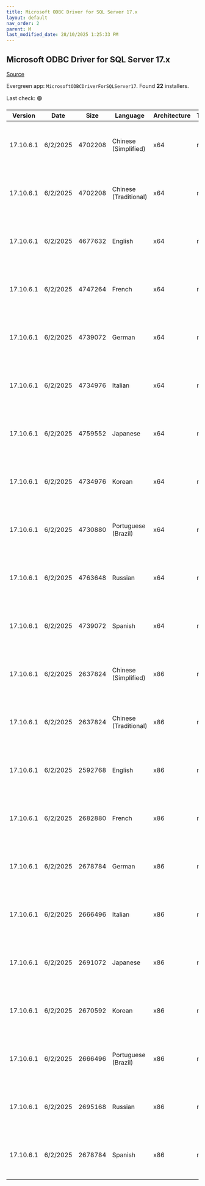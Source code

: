 ```yaml
---
title: Microsoft ODBC Driver for SQL Server 17.x
layout: default
nav_order: 2
parent: M
last_modified_date: 28/10/2025 1:25:33 PM
---
```


## Microsoft ODBC Driver for SQL Server 17.x

[Source](https://learn.microsoft.com/en-us/sql/connect/odbc/download-odbc-driver-for-sql-server)

Evergreen app: `MicrosoftODBCDriverForSQLServer17`. Found **22** installers.

Last check: 🟢

| Version   | Date     | Size    | Language              | Architecture | Type | URI                                                                                                                                                                                                                                          |
| --------- | -------- | ------- | --------------------- | ------------ | ---- | -------------------------------------------------------------------------------------------------------------------------------------------------------------------------------------------------------------------------------------------- |
| 17.10.6.1 | 6/2/2025 | 4702208 | Chinese (Simplified)  | x64          | msi  | [https://download.microsoft.com/download/6/f/f/6ffefc73-39ab-4cc0-bb7c-4093d64c2669/zh-CN/17.10.6.1/x64/msodbcsql.msi](https://download.microsoft.com/download/6/f/f/6ffefc73-39ab-4cc0-bb7c-4093d64c2669/zh-CN/17.10.6.1/x64/msodbcsql.msi) |
| 17.10.6.1 | 6/2/2025 | 4702208 | Chinese (Traditional) | x64          | msi  | [https://download.microsoft.com/download/6/f/f/6ffefc73-39ab-4cc0-bb7c-4093d64c2669/zh-TW/17.10.6.1/x64/msodbcsql.msi](https://download.microsoft.com/download/6/f/f/6ffefc73-39ab-4cc0-bb7c-4093d64c2669/zh-TW/17.10.6.1/x64/msodbcsql.msi) |
| 17.10.6.1 | 6/2/2025 | 4677632 | English               | x64          | msi  | [https://download.microsoft.com/download/6/f/f/6ffefc73-39ab-4cc0-bb7c-4093d64c2669/en-US/17.10.6.1/x64/msodbcsql.msi](https://download.microsoft.com/download/6/f/f/6ffefc73-39ab-4cc0-bb7c-4093d64c2669/en-US/17.10.6.1/x64/msodbcsql.msi) |
| 17.10.6.1 | 6/2/2025 | 4747264 | French                | x64          | msi  | [https://download.microsoft.com/download/6/f/f/6ffefc73-39ab-4cc0-bb7c-4093d64c2669/fr-FR/17.10.6.1/x64/msodbcsql.msi](https://download.microsoft.com/download/6/f/f/6ffefc73-39ab-4cc0-bb7c-4093d64c2669/fr-FR/17.10.6.1/x64/msodbcsql.msi) |
| 17.10.6.1 | 6/2/2025 | 4739072 | German                | x64          | msi  | [https://download.microsoft.com/download/6/f/f/6ffefc73-39ab-4cc0-bb7c-4093d64c2669/de-DE/17.10.6.1/x64/msodbcsql.msi](https://download.microsoft.com/download/6/f/f/6ffefc73-39ab-4cc0-bb7c-4093d64c2669/de-DE/17.10.6.1/x64/msodbcsql.msi) |
| 17.10.6.1 | 6/2/2025 | 4734976 | Italian               | x64          | msi  | [https://download.microsoft.com/download/6/f/f/6ffefc73-39ab-4cc0-bb7c-4093d64c2669/it-IT/17.10.6.1/x64/msodbcsql.msi](https://download.microsoft.com/download/6/f/f/6ffefc73-39ab-4cc0-bb7c-4093d64c2669/it-IT/17.10.6.1/x64/msodbcsql.msi) |
| 17.10.6.1 | 6/2/2025 | 4759552 | Japanese              | x64          | msi  | [https://download.microsoft.com/download/6/f/f/6ffefc73-39ab-4cc0-bb7c-4093d64c2669/ja-JP/17.10.6.1/x64/msodbcsql.msi](https://download.microsoft.com/download/6/f/f/6ffefc73-39ab-4cc0-bb7c-4093d64c2669/ja-JP/17.10.6.1/x64/msodbcsql.msi) |
| 17.10.6.1 | 6/2/2025 | 4734976 | Korean                | x64          | msi  | [https://download.microsoft.com/download/6/f/f/6ffefc73-39ab-4cc0-bb7c-4093d64c2669/ko-KR/17.10.6.1/x64/msodbcsql.msi](https://download.microsoft.com/download/6/f/f/6ffefc73-39ab-4cc0-bb7c-4093d64c2669/ko-KR/17.10.6.1/x64/msodbcsql.msi) |
| 17.10.6.1 | 6/2/2025 | 4730880 | Portuguese (Brazil)   | x64          | msi  | [https://download.microsoft.com/download/6/f/f/6ffefc73-39ab-4cc0-bb7c-4093d64c2669/pt-BR/17.10.6.1/x64/msodbcsql.msi](https://download.microsoft.com/download/6/f/f/6ffefc73-39ab-4cc0-bb7c-4093d64c2669/pt-BR/17.10.6.1/x64/msodbcsql.msi) |
| 17.10.6.1 | 6/2/2025 | 4763648 | Russian               | x64          | msi  | [https://download.microsoft.com/download/6/f/f/6ffefc73-39ab-4cc0-bb7c-4093d64c2669/ru-RU/17.10.6.1/x64/msodbcsql.msi](https://download.microsoft.com/download/6/f/f/6ffefc73-39ab-4cc0-bb7c-4093d64c2669/ru-RU/17.10.6.1/x64/msodbcsql.msi) |
| 17.10.6.1 | 6/2/2025 | 4739072 | Spanish               | x64          | msi  | [https://download.microsoft.com/download/6/f/f/6ffefc73-39ab-4cc0-bb7c-4093d64c2669/es-ES/17.10.6.1/x64/msodbcsql.msi](https://download.microsoft.com/download/6/f/f/6ffefc73-39ab-4cc0-bb7c-4093d64c2669/es-ES/17.10.6.1/x64/msodbcsql.msi) |
| 17.10.6.1 | 6/2/2025 | 2637824 | Chinese (Simplified)  | x86          | msi  | [https://download.microsoft.com/download/6/f/f/6ffefc73-39ab-4cc0-bb7c-4093d64c2669/zh-CN/17.10.6.1/x86/msodbcsql.msi](https://download.microsoft.com/download/6/f/f/6ffefc73-39ab-4cc0-bb7c-4093d64c2669/zh-CN/17.10.6.1/x86/msodbcsql.msi) |
| 17.10.6.1 | 6/2/2025 | 2637824 | Chinese (Traditional) | x86          | msi  | [https://download.microsoft.com/download/6/f/f/6ffefc73-39ab-4cc0-bb7c-4093d64c2669/zh-TW/17.10.6.1/x86/msodbcsql.msi](https://download.microsoft.com/download/6/f/f/6ffefc73-39ab-4cc0-bb7c-4093d64c2669/zh-TW/17.10.6.1/x86/msodbcsql.msi) |
| 17.10.6.1 | 6/2/2025 | 2592768 | English               | x86          | msi  | [https://download.microsoft.com/download/6/f/f/6ffefc73-39ab-4cc0-bb7c-4093d64c2669/en-US/17.10.6.1/x86/msodbcsql.msi](https://download.microsoft.com/download/6/f/f/6ffefc73-39ab-4cc0-bb7c-4093d64c2669/en-US/17.10.6.1/x86/msodbcsql.msi) |
| 17.10.6.1 | 6/2/2025 | 2682880 | French                | x86          | msi  | [https://download.microsoft.com/download/6/f/f/6ffefc73-39ab-4cc0-bb7c-4093d64c2669/fr-FR/17.10.6.1/x86/msodbcsql.msi](https://download.microsoft.com/download/6/f/f/6ffefc73-39ab-4cc0-bb7c-4093d64c2669/fr-FR/17.10.6.1/x86/msodbcsql.msi) |
| 17.10.6.1 | 6/2/2025 | 2678784 | German                | x86          | msi  | [https://download.microsoft.com/download/6/f/f/6ffefc73-39ab-4cc0-bb7c-4093d64c2669/de-DE/17.10.6.1/x86/msodbcsql.msi](https://download.microsoft.com/download/6/f/f/6ffefc73-39ab-4cc0-bb7c-4093d64c2669/de-DE/17.10.6.1/x86/msodbcsql.msi) |
| 17.10.6.1 | 6/2/2025 | 2666496 | Italian               | x86          | msi  | [https://download.microsoft.com/download/6/f/f/6ffefc73-39ab-4cc0-bb7c-4093d64c2669/it-IT/17.10.6.1/x86/msodbcsql.msi](https://download.microsoft.com/download/6/f/f/6ffefc73-39ab-4cc0-bb7c-4093d64c2669/it-IT/17.10.6.1/x86/msodbcsql.msi) |
| 17.10.6.1 | 6/2/2025 | 2691072 | Japanese              | x86          | msi  | [https://download.microsoft.com/download/6/f/f/6ffefc73-39ab-4cc0-bb7c-4093d64c2669/ja-JP/17.10.6.1/x86/msodbcsql.msi](https://download.microsoft.com/download/6/f/f/6ffefc73-39ab-4cc0-bb7c-4093d64c2669/ja-JP/17.10.6.1/x86/msodbcsql.msi) |
| 17.10.6.1 | 6/2/2025 | 2670592 | Korean                | x86          | msi  | [https://download.microsoft.com/download/6/f/f/6ffefc73-39ab-4cc0-bb7c-4093d64c2669/ko-KR/17.10.6.1/x86/msodbcsql.msi](https://download.microsoft.com/download/6/f/f/6ffefc73-39ab-4cc0-bb7c-4093d64c2669/ko-KR/17.10.6.1/x86/msodbcsql.msi) |
| 17.10.6.1 | 6/2/2025 | 2666496 | Portuguese (Brazil)   | x86          | msi  | [https://download.microsoft.com/download/6/f/f/6ffefc73-39ab-4cc0-bb7c-4093d64c2669/pt-BR/17.10.6.1/x86/msodbcsql.msi](https://download.microsoft.com/download/6/f/f/6ffefc73-39ab-4cc0-bb7c-4093d64c2669/pt-BR/17.10.6.1/x86/msodbcsql.msi) |
| 17.10.6.1 | 6/2/2025 | 2695168 | Russian               | x86          | msi  | [https://download.microsoft.com/download/6/f/f/6ffefc73-39ab-4cc0-bb7c-4093d64c2669/ru-RU/17.10.6.1/x86/msodbcsql.msi](https://download.microsoft.com/download/6/f/f/6ffefc73-39ab-4cc0-bb7c-4093d64c2669/ru-RU/17.10.6.1/x86/msodbcsql.msi) |
| 17.10.6.1 | 6/2/2025 | 2678784 | Spanish               | x86          | msi  | [https://download.microsoft.com/download/6/f/f/6ffefc73-39ab-4cc0-bb7c-4093d64c2669/es-ES/17.10.6.1/x86/msodbcsql.msi](https://download.microsoft.com/download/6/f/f/6ffefc73-39ab-4cc0-bb7c-4093d64c2669/es-ES/17.10.6.1/x86/msodbcsql.msi) |
